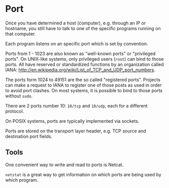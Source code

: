 # Port

Once you have determined a host (computer), e.g. through an IP or hostname, you still have to talk to one of the specific programs running on that computer.

Each program listens on an specific port which is set by convention.

Ports from 1 - 1023 are also known as "well-known ports" or "privileged ports". On UNIX-like systems, only privileged users (`root`) can bind to those ports. All have reserved or standardized functions by an organization called IANA: <http://en.wikipedia.org/wiki/List_of_TCP_and_UDP_port_numbers>.

The ports form 1024 to 49151 are the so called "registered ports". Projects can make a request to IANA to register one of those posts as used in order to avoid port clashes. On most systems, it is possible to bind to those ports without `sudo`.

There are 2 ports number 10: `10/tcp` and `10/udp`, each for a different protocol.

On POSIX systems, ports are typically implemented via sockets.

Ports are stored on the transport layer header, e.g. TCP source and destination port fields.

## Tools

One convenient way to write and read to ports is Netcat.

`netstat` is a great way to get information on which ports are being used by which program.
